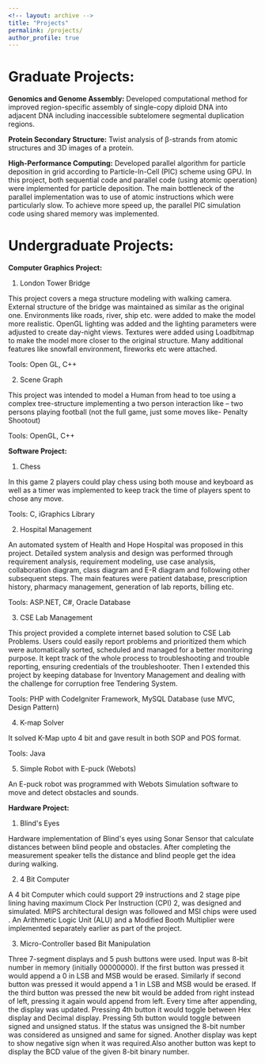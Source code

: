 ```yaml
---
<!-- layout: archive -->
title: "Projects"
permalink: /projects/
author_profile: true
---
```


Graduate Projects:
======

**Genomics and Genome Assembly:**
Developed computational method for improved region-specific assembly of single-copy diploid DNA into adjacent DNA including inaccessible subtelomere segmental duplication regions.

**Protein Secondary Structure:**
Twist analysis of β-strands from atomic structures and 3D images of a protein.

**High-Performance Computing:**
Developed parallel algorithm for particle deposition in grid according to Particle-In-Cell (PIC) scheme using GPU. In this project, both
sequential code and parallel code (using atomic operation) were implemented for particle deposition. The main bottleneck of the parallel
implementation was to use of atomic instructions which were particularly slow. To achieve more speed up, the parallel PIC simulation code using shared memory was implemented. 

Undergraduate Projects:
======
**Computer Graphics Project:**
1) London Tower Bridge

This project covers a mega structure modeling with walking camera. External structure of the bridge was maintained as similar as the original one. Environments like roads, river, ship etc. were added to make the model more realistic. OpenGL lighting was added and the lighting parameters were adjusted to create day-night views. Textures were added using Loadbitmap to make the model more closer to the original structure. Many additional features like snowfall environment, fireworks etc were attached. 

Tools: Open GL, C++

2) Scene Graph

This project was intended to model a Human from head to toe using a complex tree-structure implementing a two person interaction like – two persons playing football (not the full game, just some moves like- Penalty Shootout)

Tools: OpenGL, C++   

**Software Project:**
1) Chess

In this game 2 players could play chess using both mouse and keyboard as well as a timer was implemented to keep track the time of players spent to chose any move.

Tools: C, iGraphics Library

2) Hospital Management 

An automated system of Health and Hope Hospital was proposed in this project. Detailed system analysis and design was performed through requirement analysis, requirement modeling, use case analysis, collaboration diagram, class diagram and E-R diagram and following other subsequent steps. The main features were patient database, prescription history, pharmacy management, generation of lab reports, billing etc.

Tools: ASP.NET, C#, Oracle Database  

3) CSE Lab Management 

This  project  provided  a  complete  internet  based  solution  to  CSE  Lab Problems. Users could easily report problems and prioritized them which were automatically sorted, scheduled and managed for a better monitoring purpose. It kept track of the whole process to troubleshooting and trouble reporting, ensuring credentials of the troubleshooter. Then I extended this project by keeping database for Inventory Management and dealing with the challenge for corruption free Tendering System. 

Tools: PHP with CodeIgniter Framework, MySQL Database (use MVC, Design Pattern)

4) K-map Solver

It solved K-Map upto 4 bit and gave result in both SOP and POS format.

Tools: Java

5) Simple Robot with E-puck (Webots)

An E-puck robot was programmed with Webots Simulation software to move and detect obstacles and sounds.

**Hardware Project:**
1) Blind's Eyes

Hardware implementation of Blind's eyes using Sonar Sensor that calculate distances between blind people and obstacles. After completing the measurement speaker tells the distance and blind people get the idea during walking.

2) 4 Bit Computer

A 4 bit Computer which could support 29 instructions and 2 stage pipe lining having maximum Clock Per Instruction (CPI) 2, was designed and simulated. MIPS architectural design was followed and MSI chips were used . An Arithmetic Logic Unit (ALU) and a Modified Booth Multiplier were implemented separately earlier as part of the project.

3) Micro-Controller based Bit Manipulation

Three 7-segment displays and 5 push buttons were used. Input was 8-bit number in memory (initially 00000000). If the first button was pressed it would append a 0 in LSB and MSB would be erased. Similarly if second button was pressed it would append a 1 in LSB and MSB would be erased. If the third button was pressed the new bit would be added from right instead of left, pressing it again would append from left. Every time after appending, the display was updated. Pressing 4th button it would toggle between Hex display and Decimal display. Pressing 5th button would toggle between signed and unsigned status. If the status was unsigned the 8-bit number was considered as unsigned and same for signed. Another display was kept to show negative sign when it was required.Also another button was kept to display the BCD value of the given 8-bit binary number. 
